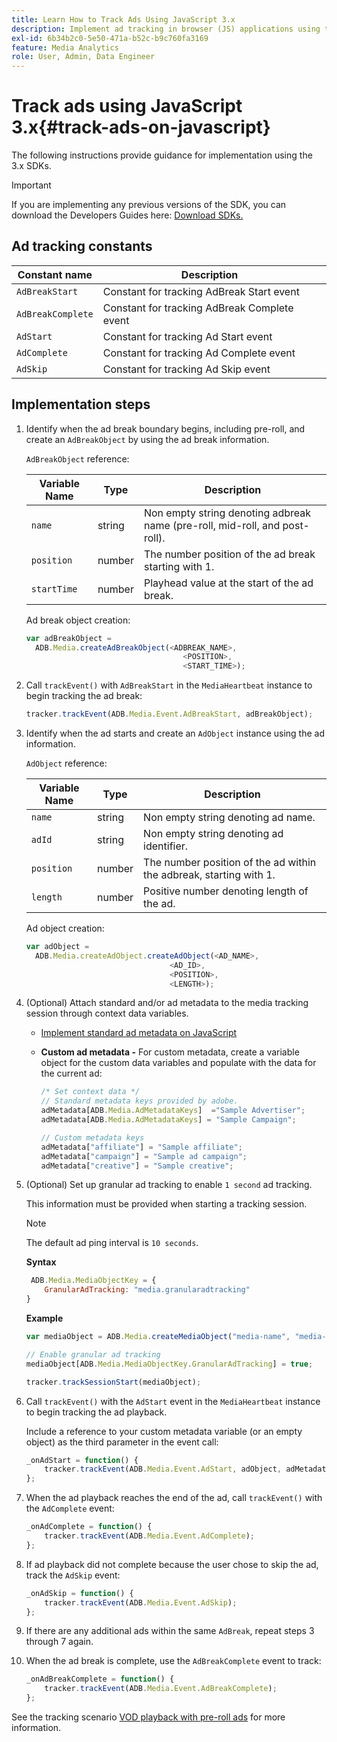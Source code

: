 ```yaml
---
title: Learn How to Track Ads Using JavaScript 3.x
description: Implement ad tracking in browser (JS) applications using the Media SDK.
exl-id: 6b34b2c0-5e50-471a-b52c-b9c760fa3169
feature: Media Analytics
role: User, Admin, Data Engineer
---
```

# Track ads using JavaScript 3.x{#track-ads-on-javascript}

The following instructions provide guidance for implementation using the 3.x SDKs.

>[!IMPORTANT]
>
>If you are implementing any previous versions of the SDK, you can download the Developers Guides here: [Download SDKs.](/help/getting-started/download-sdks.md)

## Ad tracking constants

|  Constant name  | Description&nbsp;&nbsp;  |
|---|---|
|  `AdBreakStart`  | Constant for tracking AdBreak Start event  |
|  `AdBreakComplete`  | Constant for tracking AdBreak Complete event  |
|  `AdStart`  | Constant for tracking Ad Start event  |
|  `AdComplete`  | Constant for tracking Ad Complete event  |
|  `AdSkip`  | Constant for tracking Ad Skip event  |

## Implementation steps

1. Identify when the ad break boundary begins, including pre-roll, and create an `AdBreakObject` by using the ad break information.

   `AdBreakObject` reference:

   | Variable Name | Type | Description |
   | --- | --- | --- |
   | `name` | string | Non empty string denoting adbreak name (pre-roll, mid-roll, and post-roll).  |
   | `position` | number | The number position of the ad break starting with 1.  |
   | `startTime` | number | Playhead value at the start of the ad break.  |

   Ad break object creation:

   ```js
   var adBreakObject =
     ADB.Media.createAdBreakObject(<ADBREAK_NAME>,
                                      <POSITION>,
                                      <START_TIME>);
   ```

1. Call `trackEvent()` with `AdBreakStart` in the `MediaHeartbeat` instance to begin tracking the ad break:

   ```js
   tracker.trackEvent(ADB.Media.Event.AdBreakStart, adBreakObject);
   ```

1. Identify when the ad starts and create an `AdObject` instance using the ad information.

   `AdObject` reference:

   |  Variable Name  | Type | Description  |
   | --- | --- | --- |
   |  `name`  | string | Non empty string denoting ad name.  |
   |  `adId`  | string | Non empty string denoting ad identifier.  |
   |  `position`  | number | The number position of the ad within the adbreak, starting with 1. |
   |  `length`  | number | Positive number denoting length of the ad.  |

   Ad object creation:

   ```js
   var adObject =
     ADB.Media.createAdObject.createAdObject(<AD_NAME>,
                                   <AD_ID>,
                                   <POSITION>,
                                   <LENGTH>);
   ```

1. (Optional) Attach standard and/or ad metadata to the media tracking session through context data variables.

    * [Implement standard ad metadata on JavaScript](/help/use-cases/track-ads/impl-std-ad-metadata/impl-std-ad-md-js/impl-std-ad-metadata-js3.md)
    * **Custom ad metadata -** For custom metadata, create a variable object for the custom data variables and populate with the data for the current ad:

      ```js
      /* Set context data */
      // Standard metadata keys provided by adobe.
      adMetadata[ADB.Media.AdMetadataKeys]  ="Sample Advertiser";
      adMetadata[ADB.Media.AdMetadataKeys] = "Sample Campaign";

      // Custom metadata keys
      adMetadata["affiliate"] = "Sample affiliate";
      adMetadata["campaign"] = "Sample ad campaign";
      adMetadata["creative"] = "Sample creative";
      ```

1. (Optional) Set up granular ad tracking to enable `1 second` ad tracking.

   This information must be provided when starting a tracking session.

   >[!NOTE]
   >
   >   The default ad ping interval is `10 seconds`.


   **Syntax**

   ```javascript
    ADB.Media.MediaObjectKey = {
       GranularAdTracking: "media.granularadtracking"
   }
   ```

   **Example**

   ```javascript
   var mediaObject = ADB.Media.createMediaObject("media-name", "media-id", 60, ADB.Media.StreamType.VOD, ADB.Media.MediaType.Video);

   // Enable granular ad tracking
   mediaObject[ADB.Media.MediaObjectKey.GranularAdTracking] = true;

   tracker.trackSessionStart(mediaObject);
   ```

1. Call `trackEvent()` with the `AdStart` event in the `MediaHeartbeat` instance to begin tracking the ad playback.

   Include a reference to your custom metadata variable (or an empty object) as the third parameter in the event call:

   ```js
   _onAdStart = function() {
       tracker.trackEvent(ADB.Media.Event.AdStart, adObject, adMetadata);
   };
   ```

1. When the ad playback reaches the end of the ad, call `trackEvent()` with the `AdComplete` event:

   ```js
   _onAdComplete = function() {
       tracker.trackEvent(ADB.Media.Event.AdComplete);
   };
   ```

1. If ad playback did not complete because the user chose to skip the ad, track the `AdSkip` event:

   ```js
   _onAdSkip = function() {
       tracker.trackEvent(ADB.Media.Event.AdSkip);
   };
   ```

1. If there are any additional ads within the same `AdBreak`, repeat steps 3 through 7 again.
1. When the ad break is complete, use the `AdBreakComplete` event to track:

   ```js
   _onAdBreakComplete = function() {
       tracker.trackEvent(ADB.Media.Event.AdBreakComplete);
   };
   ```

See the tracking scenario [VOD playback with pre-roll ads](/help/use-cases/tracking-scenarios/vod-preroll-ads.md) for more information.
